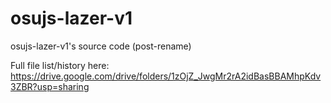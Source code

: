 # osujs-lazer-v1
osujs-lazer-v1's source code (post-rename)

Full file list/history here: https://drive.google.com/drive/folders/1zOjZ_JwgMr2rA2idBasBBAMhpKdv3ZBR?usp=sharing
